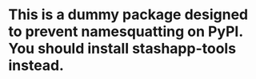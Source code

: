 # This is a dummy package designed to prevent namesquatting on PyPI. You should install stashapp-tools instead.